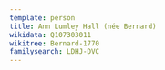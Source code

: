 ```yaml
---
template: person
title: Ann Lumley Hall (née Bernard)
wikidata: Q107303011
wikitree: Bernard-1770
familysearch: LDHJ-DVC
---
```

